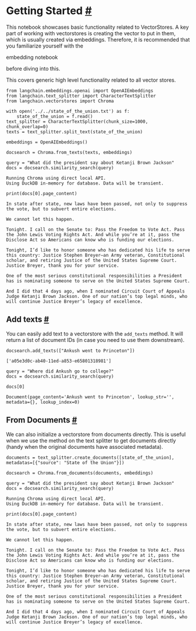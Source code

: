 


 Getting Started
 [#](#getting-started "Permalink to this headline")
=====================================================================



 This notebook showcases basic functionality related to VectorStores. A key part of working with vectorstores is creating the vector to put in them, which is usually created via embeddings. Therefore, it is recommended that you familiarize yourself with the
 
 embedding notebook
 
 before diving into this.
 



 This covers generic high level functionality related to all vector stores.
 







```
from langchain.embeddings.openai import OpenAIEmbeddings
from langchain.text_splitter import CharacterTextSplitter
from langchain.vectorstores import Chroma

```










```
with open('../../state_of_the_union.txt') as f:
    state_of_the_union = f.read()
text_splitter = CharacterTextSplitter(chunk_size=1000, chunk_overlap=0)
texts = text_splitter.split_text(state_of_the_union)

embeddings = OpenAIEmbeddings()

```










```
docsearch = Chroma.from_texts(texts, embeddings)

query = "What did the president say about Ketanji Brown Jackson"
docs = docsearch.similarity_search(query)

```








```
Running Chroma using direct local API.
Using DuckDB in-memory for database. Data will be transient.

```










```
print(docs[0].page_content)

```








```
In state after state, new laws have been passed, not only to suppress the vote, but to subvert entire elections. 

We cannot let this happen. 

Tonight. I call on the Senate to: Pass the Freedom to Vote Act. Pass the John Lewis Voting Rights Act. And while you’re at it, pass the Disclose Act so Americans can know who is funding our elections. 

Tonight, I’d like to honor someone who has dedicated his life to serve this country: Justice Stephen Breyer—an Army veteran, Constitutional scholar, and retiring Justice of the United States Supreme Court. Justice Breyer, thank you for your service. 

One of the most serious constitutional responsibilities a President has is nominating someone to serve on the United States Supreme Court. 

And I did that 4 days ago, when I nominated Circuit Court of Appeals Judge Ketanji Brown Jackson. One of our nation’s top legal minds, who will continue Justice Breyer’s legacy of excellence.

```







 Add texts
 [#](#add-texts "Permalink to this headline")
---------------------------------------------------------



 You can easily add text to a vectorstore with the
 `add_texts`
 method. It will return a list of document IDs (in case you need to use them downstream).
 







```
docsearch.add_texts(["Ankush went to Princeton"])

```








```
['a05e3d0c-ab40-11ed-a853-e65801318981']

```










```
query = "Where did Ankush go to college?"
docs = docsearch.similarity_search(query)

```










```
docs[0]

```








```
Document(page_content='Ankush went to Princeton', lookup_str='', metadata={}, lookup_index=0)

```








 From Documents
 [#](#from-documents "Permalink to this headline")
-------------------------------------------------------------------



 We can also initialize a vectorstore from documents directly. This is useful when we use the method on the text splitter to get documents directly (handy when the original documents have associated metadata).
 







```
documents = text_splitter.create_documents([state_of_the_union], metadatas=[{"source": "State of the Union"}])

```










```
docsearch = Chroma.from_documents(documents, embeddings)

query = "What did the president say about Ketanji Brown Jackson"
docs = docsearch.similarity_search(query)

```








```
Running Chroma using direct local API.
Using DuckDB in-memory for database. Data will be transient.

```










```
print(docs[0].page_content)

```








```
In state after state, new laws have been passed, not only to suppress the vote, but to subvert entire elections. 

We cannot let this happen. 

Tonight. I call on the Senate to: Pass the Freedom to Vote Act. Pass the John Lewis Voting Rights Act. And while you’re at it, pass the Disclose Act so Americans can know who is funding our elections. 

Tonight, I’d like to honor someone who has dedicated his life to serve this country: Justice Stephen Breyer—an Army veteran, Constitutional scholar, and retiring Justice of the United States Supreme Court. Justice Breyer, thank you for your service. 

One of the most serious constitutional responsibilities a President has is nominating someone to serve on the United States Supreme Court. 

And I did that 4 days ago, when I nominated Circuit Court of Appeals Judge Ketanji Brown Jackson. One of our nation’s top legal minds, who will continue Justice Breyer’s legacy of excellence.

```








